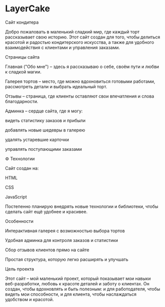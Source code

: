# LayerCake
Сайт кондитера 

Добро пожаловать в маленький сладкий мир, где каждый торт рассказывает свою историю. Этот сайт создан для того, чтобы делиться красотой и радостью кондитерского искусства, а также для удобного взаимодействия с клиентами и управления заказами.

 Страницы сайта

Главная ("Обо мне") – здесь я рассказываю о себе, своём пути и любви к сладкой магии.

Галерея тортов – место, где можно вдохновиться готовыми работами, рассмотреть детали и выбрать идеальный торт.

Отзывы – страница, где клиенты оставляют свои впечатления и слова благодарности.

Админка – сердце сайта, где я могу:

видеть статистику заказов и прибыли

добавлять новые шедевры в галерею

удалять устаревшие карточки

управлять поступающими заказами

⚙ Технологии

Сайт создан на:

HTML

CSS

JavaScript

Постепенно планирую внедрять новые технологии и библиотеки, чтобы сделать сайт ещё удобнее и красивее.

 Особенности

Интерактивная галерея с возможностью выбора тортов

Удобная админка для контроля заказов и статистики

Сбор отзывов клиентов прямо на сайте

Простая структура, которую легко расширять и улучшать

 Цель проекта

Этот сайт – мой маленький проект, который показывает мои навыки веб-разработки, 
любовь к красоте деталей и заботу о клиентах. Он создан, чтобы вдохновлять и быть полезным: 
и для работодателя, чтобы видеть мои способности, и для клиента, чтобы наслаждаться удобством и красотой.

